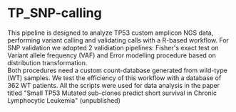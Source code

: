 # TP_SNP-calling
This pipeline is designed to analyze TP53 custom amplicon NGS data,
performing variant calling and validating calls with a R-based workflow.
For SNP validation we adopted 2 validiation pipelines: Fisher's exact test on Variant allele frequency (VAF) and Error modelling procedure based on distribution transformation.  
Both procedures need a custom count-database generated from wild-type (WT) samples. We test the efficiency of this workflow with a database of 362 WT patients.
All the scripts were used for data analysis in the paper titled "Small TP53 Mutated sub-clones predict short survival in Chronic Lymphocytic Leukemia" (unpublished)
